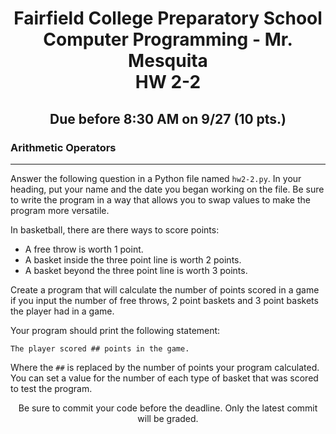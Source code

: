 <h1 align="center">
    Fairfield College Preparatory School<br>
    Computer Programming - Mr. Mesquita<br>
    HW 2-2
</h1>

<h2 align="center">Due before 8:30 AM on 9/27 (10 pts.)</h2>

### Arithmetic Operators
---

Answer the following question in a Python file named `hw2-2.py`. In your heading, put your name and the date you began working on the file. Be sure to write the program in a way that allows you to swap values to make the program more versatile.


In basketball, there are there ways to score points:

* A free throw is worth 1 point.
* A basket inside the three point line is worth 2 points.
* A basket beyond the three point line is worth 3 points.

Create a program that will calculate the number of points scored in a game if you input the number of free throws, 2 point baskets and 3 point baskets the player had in a game.

Your program should print the following statement:

`The player scored ## points in the game.`

Where the `##` is replaced by the number of points your program calculated. You can set a value for the number of each type of basket that was scored to test the program.

<p align="center">Be sure to commit your code before the deadline. Only the latest commit will be graded.</p>
